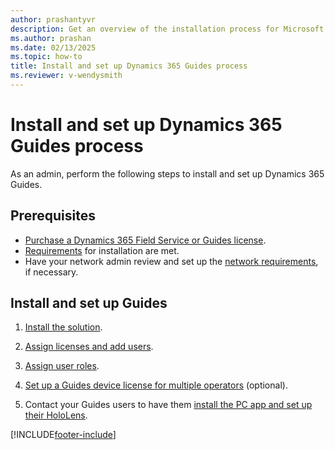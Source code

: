 ```yaml
---
author: prashantyvr
description: Get an overview of the installation process for Microsoft Dynamics 365 Guides. 
ms.author: prashan
ms.date: 02/13/2025
ms.topic: how-to
title: Install and set up Dynamics 365 Guides process
ms.reviewer: v-wendysmith
---
```


# Install and set up Dynamics 365 Guides process

As an admin, perform the following steps to install and set up Dynamics 365 Guides.

## Prerequisites

- [Purchase a Dynamics 365 Field Service or Guides license](buy-guides.md).
- [Requirements](requirements.md) for installation are met.
- Have your network admin review and set up the [network requirements](admin-network-requirements.md), if necessary.

## Install and set up Guides

1. [Install the solution](install-guides.md).

1. [Assign licenses and add users](add-users.md).

1. [Assign user roles](assign-role.md).

1. [Set up a Guides device license for multiple operators](device-license.md) (optional).

1. Contact your Guides users to have them [install the PC app and set up their HoloLens](install-pc-hololens-apps.md).


[!INCLUDE[footer-include](../includes/footer-banner.md)]
